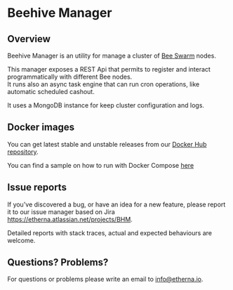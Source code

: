 Beehive Manager
===============

Overview
--------

Beehive Manager is an utility for manage a cluster of [Bee Swarm](https://github.com/ethersphere/bee) nodes.

This manager exposes a REST Api that permits to register and interact programmatically with different Bee nodes.  
It runs also an async task engine that can run cron operations, like automatic scheduled cashout.

It uses a MongoDB instance for keep cluster configuration and logs.

Docker images
-------------

You can get latest stable and unstable releases from our [Docker Hub repository](https://hub.docker.com/repository/docker/etherna/beehive-manager).

You can find a sample on how to run with Docker Compose [here](samples/docker-beehive-sample)

Issue reports
-------------

If you've discovered a bug, or have an idea for a new feature, please report it to our issue manager based on Jira https://etherna.atlassian.net/projects/BHM.

Detailed reports with stack traces, actual and expected behaviours are welcome.

Questions? Problems?
---------------------

For questions or problems please write an email to [info@etherna.io](mailto:info@etherna.io).
